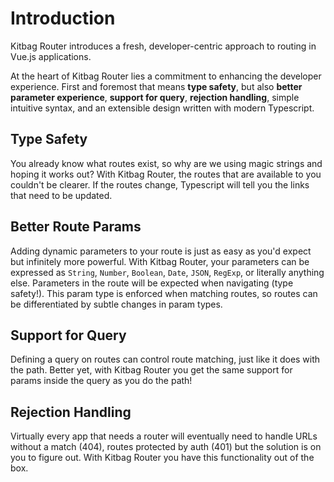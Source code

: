 # Introduction

Kitbag Router introduces a fresh, developer-centric approach to routing in Vue.js applications.

At the heart of Kitbag Router lies a commitment to enhancing the developer experience.  First and foremost that means **type safety**, but also **better parameter experience**, **support for query**, **rejection handling**, simple intuitive syntax, and an extensible design written with modern Typescript.

## Type Safety

You already know what routes exist, so why are we using magic strings and hoping it works out? With Kitbag Router, the routes that are available to you couldn't be clearer. If the routes change, Typescript will tell you the links that need to be updated.

## Better Route Params

Adding dynamic parameters to your route is just as easy as you'd expect but infinitely more powerful. With Kitbag Router, your parameters can be expressed as `String`, `Number`, `Boolean`, `Date`, `JSON`, `RegExp`, or literally anything else. Parameters in the route will be expected when navigating (type safety!). This param type is enforced when matching routes, so routes can be differentiated by subtle changes in param types.

## Support for Query

Defining a query on routes can control route matching, just like it does with the path. Better yet, with Kitbag Router you get the same support for params inside the query as you do the path!

## Rejection Handling

Virtually every app that needs a router will eventually need to handle URLs without a match (404), routes protected by auth (401) but the solution is on you to figure out. With Kitbag Router you have this functionality out of the box.
